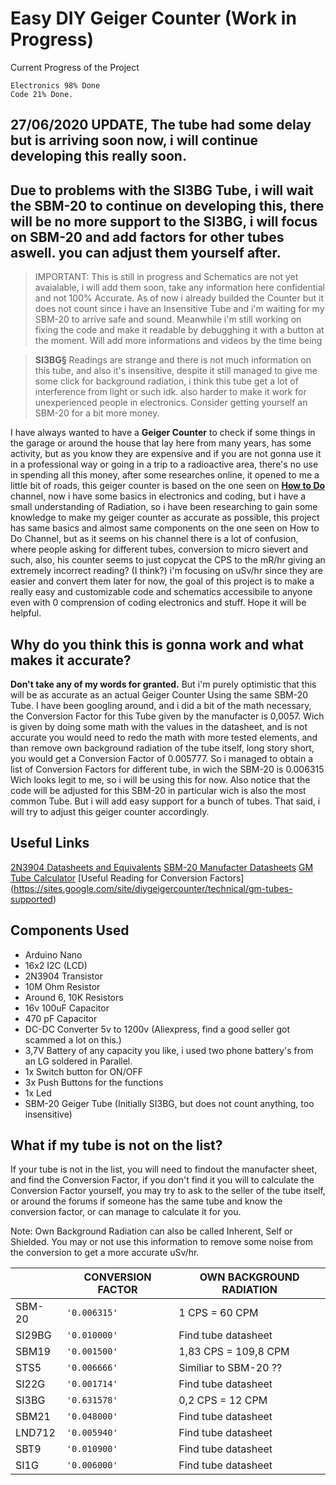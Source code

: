 # Easy DIY Geiger Counter (Work in Progress) 

   Current Progress of the Project
 
    Electronics 98% Done
    Code 21% Done.

## 27/06/2020 UPDATE, The tube had some delay but is arriving soon now, i will continue developing this really soon.

## Due to problems with the SI3BG Tube, i will wait the SBM-20 to continue on developing this, there will be no more support to the SI3BG, i will focus on SBM-20 and add factors for other tubes aswell. you can adjust them yourself after.

> IMPORTANT: This is still in progress and Schematics are not yet avaialable, i will add them soon, take any information here confidential and not 100% Accurate. As of now i already builded the Counter but it does not count since i have an Insensitive Tube and i'm waiting for my SBM-20 to arrive safe and sound.
> Meanwhile i'm still working on fixing the code and make it readable by debugghing it with a button at the moment. Will add more informations and videos by the time being

> **SI3BG§** Readings are strange and there is not much information on this tube, and also it's insensitive, despite it still managed to give me some click for background radiation, i think this tube get a lot of interference from light or such idk. also harder to make it work for unexperienced people in electronics.
> Consider getting yourself an SBM-20 for a bit more money.

I have always wanted to have a **Geiger Counter** to check if some things in the garage or around the house that lay here from many years, has some activity, but as you know they are expensive and if you are not gonna use it in a professional way or going in a trip to a radioactive area, there's no use in spending all this money, after some researches online, it opened to me a little bit of roads, this geiger counter is based on the one seen on [**How to Do**](https://www.youtube.com/channel/UCLiMtiFkJY6VrFH7K7Yobhw) channel, now i have some basics in electronics and coding, but i have a small understanding of Radiation, so i have been researching to gain some knowledge to make my geiger counter as accurate as possible, this project has same basics and almost same components on the one seen on How to Do Channel, but as it seems on his channel there is a lot of confusion, where people asking for different tubes, conversion to micro sievert and such, also, his counter seems to just copycat the CPS to the mR/hr giving an extremely incorrect reading? (I think?) i'm focusing on uSv/hr since they are easier and convert them later for now, the goal of this project is to make a really easy and customizable code and schematics accessibile to anyone even with 0 comprension of coding electronics and stuff. Hope it will be helpful.


## Why do you think this is gonna work and what makes it accurate?

**Don't take any of my words for granted.** 
But i'm purely optimistic that this will be as accurate as an actual Geiger Counter Using the same SBM-20 Tube.
I have been googling around, and i did a bit of the math necessary, the Conversion Factor for this Tube given by the manufacter is 0,0057. Wich is given by doing some math with the values in the datasheet, and is not accurate you would need to redo the math with more tested elements, and than remove own background radiation of the tube itself, long story short, you would get a Conversion Factor of 0.005777.
So i managed to obtain a list of Conversion Factors for different tube, in wich the SBM-20 is 0.006315
Wich looks legit to me, so i will be using this for now. 
Also notice that the code will be adjusted for this SBM-20 in particular wich is also the most common Tube.
But i will add easy support for a bunch of tubes.
That said, i will try to adjust this geiger counter accordingly.

## Useful Links

[2N3904 Datasheets and Equivalents](https://components101.com/2n3904-pinout-datasheet)
[SBM-20 Manufacter Datasheets](http://www.gstube.com/data/2398/)
[GM Tube Calculator](https://andkom.github.io/gmcalc/)
[Useful Reading for Conversion Factors] (https://sites.google.com/site/diygeigercounter/technical/gm-tubes-supported)

## Components Used

 - Arduino Nano
 - 16x2 I2C (LCD)
 - 2N3904 Transistor
 - 10M Ohm Resistor
 - Around 6, 10K Resistors
 - 16v 100uF Capacitor
 - 470 pF Capacitor
 - DC-DC Converter 5v to 1200v (Aliexpress, find a good seller got scammed a lot on this.)
 - 3,7V Battery of any capacity you like, i used two phone battery's from an LG soldered in Parallel.
 - 1x Switch button for ON/OFF
 - 3x Push Buttons for the functions
 - 1x Led
 - SBM-20 Geiger Tube (Initially SI3BG, but does not count anything, too insensitive)

## What if my tube is not on the list?

If your tube is not in the list, you will need to findout the manufacter sheet, and find the Conversion Factor, if you don't find it you will to calculate the Conversion Factor yourself, you may try to ask to the seller of the tube itself, or around the forums if someone has the same tube and know the conversion factor, or can manage to calculate it for you.

Note: Own Background Radiation can also be called Inherent, Self or Shielded.
You may or not use this information to remove some noise from the conversion to get a more accurate uSv/hr.

|                |CONVERSION FACTOR              |OWN BACKGROUND RADIATION     |
|----------------|-------------------------------|-----------------------------|
|SBM-20          |`'0.006315'`                   | 1 CPS = 60 CPM              |
|SI29BG          |`'0.010000'`                   | Find tube datasheet         |
|SBM19           |`'0.001500'`                   | 1,83 CPS = 109,8 CPM        |
|STS5            |`'0.006666'`                   | Similiar to SBM-20 ??       |
|SI22G           |`'0.001714'`                   | Find tube datasheet         |
|SI3BG           |`'0.631578'`                   | 0,2 CPS = 12 CPM            |
|SBM21           |`'0.048000'`                   | Find tube datasheet         |
|LND712          |`'0.005940'`                   | Find tube datasheet         |
|SBT9            |`'0.010900'`                   | Find tube datasheet         |
|SI1G            |`'0.006000'`                   | Find tube datasheet         |
